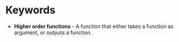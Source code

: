 # Keywords

* **Higher order functions** - A function that either takes a function as argument, or outputs a function.
